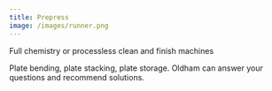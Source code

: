 ```yaml
---
title: Prepress
image: /images/runner.png
---
```


<!-- split -->
Full chemistry or processless clean and finish machines

Plate bending, plate stacking, plate storage. Oldham can answer your questions and recommend solutions.
